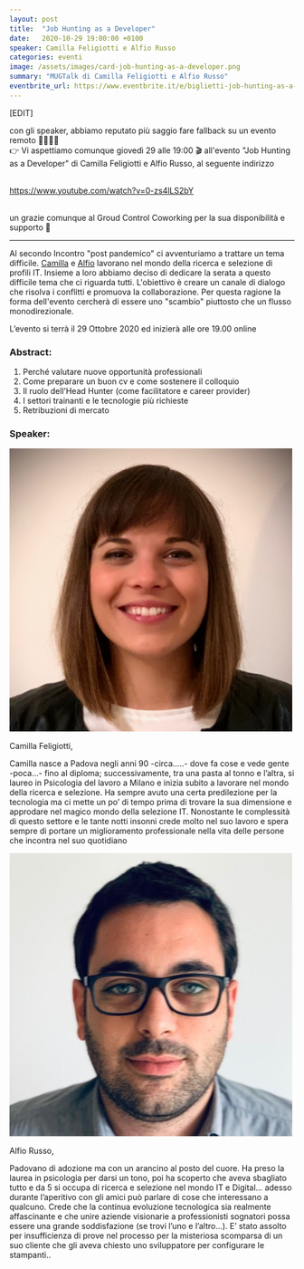 ```yaml
---
layout: post
title:  "Job Hunting as a Developer"
date:   2020-10-29 19:00:00 +0100
speaker: Camilla Feligiotti e Alfio Russo
categories: eventi
image: /assets/images/card-job-hunting-as-a-developer.png
summary: "MUGTalk di Camilla Feligiotti e Alfio Russo"
eventbrite_url: https://www.eventbrite.it/e/biglietti-job-hunting-as-a-developer-124920311013
---
```


[EDIT]

con gli speaker, abbiamo reputato più saggio fare fallback su un evento remoto 👩‍💻👨‍💻
<br/>👉  Vi aspettiamo comunque giovedì 29 alle 19:00 🎬 all'evento "Job Hunting as a Developer" di Camilla Feligiotti e Alfio Russo, al seguente indirizzo

<br/><a href="https://www.youtube.com/watch?v=0-zs4lLS2bY" target="_black">https://www.youtube.com/watch?v=0-zs4lLS2bY</a>

<br/>un grazie comunque al Groud Control Coworking per la sua disponibilità e supporto 🙏

<hr/>

Al secondo Incontro "post pandemico" ci avventuriamo a trattare un tema difficile. [Camilla](#speaker) e [Alfio](#speaker) lavorano nel mondo della ricerca e selezione di profili IT. Insieme a loro abbiamo deciso di dedicare la serata a questo difficile tema che ci riguarda tutti. L'obiettivo è creare un canale di dialogo che risolva i conflitti e promuova la collaborazione. Per questa ragione la forma dell'evento cercherà di essere uno "scambio" piuttosto che un flusso monodirezionale.

L’evento si terrà il 29 Ottobre 2020 ed inizierà alle ore 19.00 online

<h3>Abstract:</h3>

<ol>

<li>Perché valutare nuove opportunità professionali</li>

<li>Come preparare un buon cv e come sostenere il colloquio</li>

<li>Il ruolo dell’Head Hunter (come facilitatore e career provider)</li>

<li>I settori trainanti e le tecnologie più richieste</li>

<li>Retribuzioni di mercato</li>

</ol>

<a id="speaker"></a>
<h3>Speaker:</h3>

<div class="speaker-container">
    <img src="/assets/images/speaker-camilla-feligiotti.png" />
    <p>
        Camilla Feligiotti,
    </p>
    <p>
        Camilla nasce a Padova negli anni 90 -circa…..- dove fa cose e vede gente -poca…-  fino al diploma; successivamente, tra una pasta al tonno e l’altra, si laureo in Psicologia del lavoro a Milano e inizia subito a lavorare nel mondo della ricerca e selezione. Ha sempre avuto una certa predilezione per la tecnologia ma ci mette un po’ di tempo prima di trovare la sua dimensione e approdare nel magico mondo della selezione IT. Nonostante le complessità di questo settore e le tante notti insonni crede molto nel suo lavoro e spera sempre di portare un miglioramento professionale nella vita delle persone che incontra nel suo quotidiano
    </p>
    <p class="clear"></p>
    <img src="/assets/images/speaker-alfio-russo.png" />
    <p>
        Alfio Russo,
    </p>
    <p>
        Padovano di adozione ma con un arancino al posto del cuore. Ha preso la laurea in psicologia per darsi un tono, poi ha scoperto che aveva sbagliato tutto e da 5 si occupa di ricerca e selezione nel mondo IT e Digital… adesso durante l’aperitivo con gli amici può parlare di cose che interessano  a qualcuno. Crede che la continua evoluzione tecnologica sia realmente affascinante e che unire aziende visionarie a professionisti sognatori possa essere una grande soddisfazione (se trovi l’uno e l’altro…).
        E’ stato assolto per insufficienza di prove nel processo per la misteriosa scomparsa di un suo cliente che gli aveva chiesto uno sviluppatore per configurare le stampanti..
    </p>
    <p class="clear"></p>
</div>